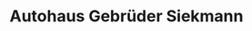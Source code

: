 ---
title: "Autohaus Gebrüder Siekmann"
url: /springe/autohaus-gebrueder-siekmann/
shop: Autohaus
---
